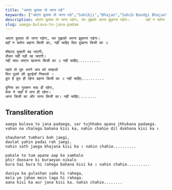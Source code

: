 ```yaml
---
title: "आएगा बुलावा तो जाना पड़े"
keywords: ["आएगा बुलावा तो जाना पड़े","Sahibji","Bhajan","Sahib Bandgi Bhajan","Sant Kabir Bhajan","bhajan lyrics","साहिब बंदगी भजन","भजन"]
description: आएगा बुलावा तो जाना पड़ेगा, सर तुझको अपना झुकाना पड़ेगा।       वहाँ न चलेगा बहाना किसी का, नहीं चाहिए दिल दुखाना किसी का ॥          शौहरत्‌ तुम्हारी
slug: aaega-bulava-to-jana-padae
---
```


  
    आएगा बुलावा तो जाना पड़ेगा, सर तुझको अपना झुकाना पड़ेगा।  
    वहाँ न चलेगा बहाना किसी का, नहीं चाहिए दिल दुखाना किसी का ॥  
  
    शौहरत्‌ तुम्हारी बह जाएगी,  
    दौलत यहीं पड़ी रह जाएगी।  
    नहीं साथ जाएगा खजाना किसी का ॥ नहीं चाहिए..........  
  
    पहले तो तुम अपने आप को सम्हालो  
    फिर दूसरे की बुराईयाँ निकालो ।  
    बुरा है बुरा ही रहेगा बहाना किसी का ॥ नहीं चाहिए..........  
  
    दुनिया का गुलशन सदा ही रहेगा,  
    मेला ये जहाँ में लगा ही रहेगा।  
    आना किसी का और जाना किसी का। नहीं चाहिए........  


## Transliteration

  
    aaega bulava to jana padaega, sar tujhhako apana jhhukana padaega.  
    vahan na chalega bahana kisi ka, nahin chahie dil dukhana kisi ka ॥  
  
    shauharat‌ tumhari bah jaegi,  
    daulat yahin padai rah jaegi.  
    nahin sath jaega khajana kisi ka ॥ nahin chahie..........  
  
    pahale to tum apane aap ko samhalo  
    phir doosare ki buraeyan nikalo  
    bura hai bura hi rahega bahana kisi ka ॥ nahin chahie..........  
  
    duniya ka gulashan sada hi rahega,  
    mela ye jahan mein laga hi rahega.  
    aana kisi ka aur jana kisi ka. nahin chahie........  

  